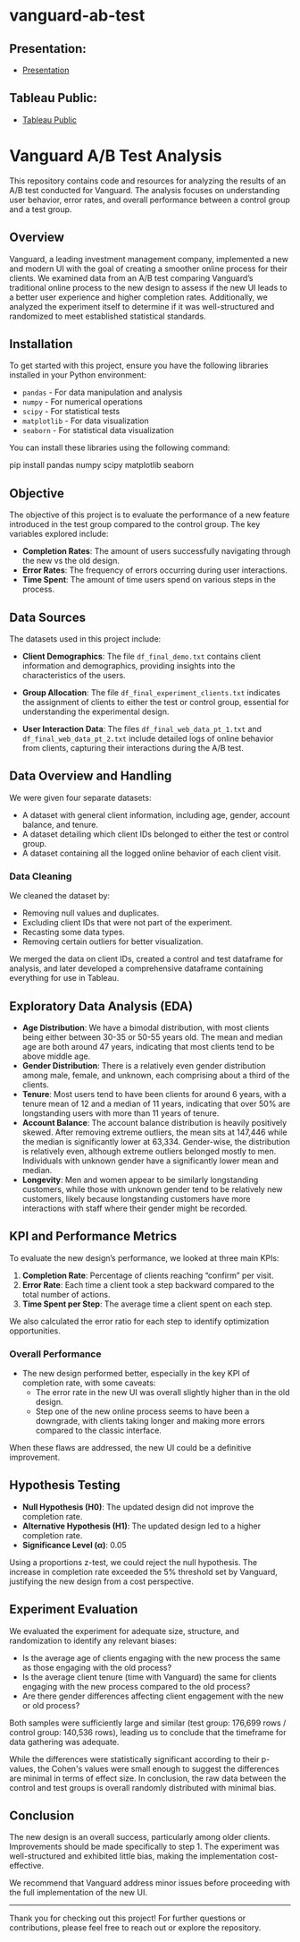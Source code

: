 # vanguard-ab-test

## Presentation:

- [Presentation](https://docs.google.com/presentation/d/17kFtHsBHe6cixQJJVP9lBWvgB--MVYXF6C_OogNpTfc/edit?usp=sharing)

## Tableau Public:

- [Tableau Public](https://public.tableau.com/views/vanguard_ab_test_17294341160880/Dashboard1?:language=de-DE&publish=yes&:sid=&:redirect=auth&:display_count=n&:origin=viz_share_link)

# Vanguard A/B Test Analysis

This repository contains code and resources for analyzing the results of an A/B test conducted for Vanguard. The analysis focuses on understanding user behavior, error rates, and overall performance between a control group and a test group.

## Overview

Vanguard, a leading investment management company, implemented a new and modern UI with the goal of creating a smoother online process for their clients. We examined data from an A/B test comparing Vanguard’s traditional online process to the new design to assess if the new UI leads to a better user experience and higher completion rates. Additionally, we analyzed the experiment itself to determine if it was well-structured and randomized to meet established statistical standards.

## Installation

To get started with this project, ensure you have the following libraries installed in your Python environment:

- `pandas` - For data manipulation and analysis
- `numpy` - For numerical operations
- `scipy` - For statistical tests
- `matplotlib` - For data visualization
- `seaborn` - For statistical data visualization

You can install these libraries using the following command:

pip install pandas numpy scipy matplotlib seaborn

## Objective

The objective of this project is to evaluate the performance of a new feature introduced in the test group compared to the control group. The key variables explored include:

- **Completion Rates**: The amount of users successfully navigating through the new vs the old design.
- **Error Rates**: The frequency of errors occurring during user interactions.
- **Time Spent**: The amount of time users spend on various steps in the process.

## Data Sources

The datasets used in this project include:

- **Client Demographics**: The file `df_final_demo.txt` contains client information and demographics, providing insights into the characteristics of the users.
  
- **Group Allocation**: The file `df_final_experiment_clients.txt` indicates the assignment of clients to either the test or control group, essential for understanding the experimental design.

- **User Interaction Data**: The files `df_final_web_data_pt_1.txt` and `df_final_web_data_pt_2.txt` include detailed logs of online behavior from clients, capturing their interactions during the A/B test.


## Data Overview and Handling
We were given four separate datasets:
- A dataset with general client information, including age, gender, account balance, and tenure.
- A dataset detailing which client IDs belonged to either the test or control group.
- A dataset containing all the logged online behavior of each client visit.

### Data Cleaning
We cleaned the dataset by:
- Removing null values and duplicates.
- Excluding client IDs that were not part of the experiment.
- Recasting some data types.
- Removing certain outliers for better visualization.

We merged the data on client IDs, created a control and test dataframe for analysis, and later developed a comprehensive dataframe containing everything for use in Tableau.

## Exploratory Data Analysis (EDA)
- **Age Distribution**: We have a bimodal distribution, with most clients being either between 30-35 or 50-55 years old. The mean and median age are both around 47 years, indicating that most clients tend to be above middle age.
- **Gender Distribution**: There is a relatively even gender distribution among male, female, and unknown, each comprising about a third of the clients.
- **Tenure**: Most users tend to have been clients for around 6 years, with a tenure mean of 12 and a median of 11 years, indicating that over 50% are longstanding users with more than 11 years of tenure.
- **Account Balance**: The account balance distribution is heavily positively skewed. After removing extreme outliers, the mean sits at 147,446 while the median is significantly lower at 63,334. Gender-wise, the distribution is relatively even, although extreme outliers belonged mostly to men. Individuals with unknown gender have a significantly lower mean and median.
- **Longevity**: Men and women appear to be similarly longstanding customers, while those with unknown gender tend to be relatively new customers, likely because longstanding customers have more interactions with staff where their gender might be recorded.

## KPI and Performance Metrics
To evaluate the new design’s performance, we looked at three main KPIs:
1. **Completion Rate**: Percentage of clients reaching “confirm” per visit.
2. **Error Rate**: Each time a client took a step backward compared to the total number of actions.
3. **Time Spent per Step**: The average time a client spent on each step.

We also calculated the error ratio for each step to identify optimization opportunities.

### Overall Performance
- The new design performed better, especially in the key KPI of completion rate, with some caveats:
  - The error rate in the new UI was overall slightly higher than in the old design.
  - Step one of the new online process seems to have been a downgrade, with clients taking longer and making more errors compared to the classic interface.
  
When these flaws are addressed, the new UI could be a definitive improvement.

## Hypothesis Testing
- **Null Hypothesis (H0)**: The updated design did not improve the completion rate.
- **Alternative Hypothesis (H1)**: The updated design led to a higher completion rate.
- **Significance Level (α)**: 0.05

Using a proportions z-test, we could reject the null hypothesis. The increase in completion rate exceeded the 5% threshold set by Vanguard, justifying the new design from a cost perspective.

## Experiment Evaluation
We evaluated the experiment for adequate size, structure, and randomization to identify any relevant biases:
- Is the average age of clients engaging with the new process the same as those engaging with the old process?
- Is the average client tenure (time with Vanguard) the same for clients engaging with the new process compared to the old process?
- Are there gender differences affecting client engagement with the new or old process?

Both samples were sufficiently large and similar (test group: 176,699 rows / control group: 140,536 rows), leading us to conclude that the timeframe for data gathering was adequate. 

While the differences were statistically significant according to their p-values, the Cohen's values were small enough to suggest the differences are minimal in terms of effect size. In conclusion, the raw data between the control and test groups is overall randomly distributed with minimal bias.

## Conclusion
The new design is an overall success, particularly among older clients. Improvements should be made specifically to step 1. The experiment was well-structured and exhibited little bias, making the implementation cost-effective. 

We recommend that Vanguard address minor issues before proceeding with the full implementation of the new UI.

---

Thank you for checking out this project! For further questions or contributions, please feel free to reach out or explore the repository.

